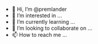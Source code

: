 - 👋 Hi, I’m @premlander
- 👀 I’m interested in ...
- 🌱 I’m currently learning ...
- 💞️ I’m looking to collaborate on ...
- 📫 How to reach me ...

<!---
premlander/premlander is a ✨ special ✨ repository because its `README.md` (this file) appears on your GitHub profile.
You can click the Preview link to take a look at your changes.
--->

